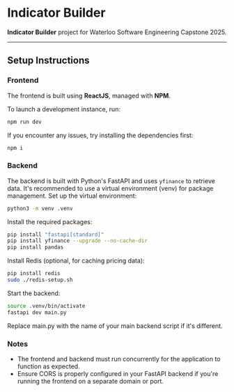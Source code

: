 # Indicator Builder

**Indicator Builder** project for Waterloo Software Engineering Capstone 2025.

---

## Setup Instructions

### Frontend

The frontend is built using **ReactJS**, managed with **NPM**.

To launch a development instance, run:  
```bash
npm run dev
```
If you encounter any issues, try installing the dependencies first:
```bash
npm i
```

### Backend
The backend is built with Python's FastAPI and uses `yfinance` to retrieve data. It's recommended to use a virtual environment (venv) for package management.
Set up the virtual environment:
```bash
python3 -m venv .venv
```
Install the required packages:
```bash
pip install "fastapi[standard]"
pip install yfinance --upgrade --no-cache-dir
pip install pandas
```
Install Redis (optional, for caching pricing data):
```bash
pip install redis
sudo ./redis-setup.sh
```
Start the backend:
```bash
source .venv/bin/activate
fastapi dev main.py
```

Replace main.py with the name of your main backend script if it's different.

### Notes
- The frontend and backend must run concurrently for the application to function as expected.
- Ensure CORS is properly configured in your FastAPI backend if you're running the frontend on a separate domain or port.

